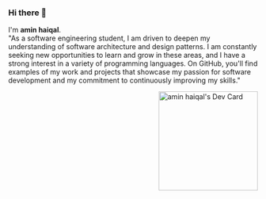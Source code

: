 ### Hi there 👋
I'm **amin haiqal**.
<br/>
"As a software engineering student, I am driven to deepen my understanding of software architecture and design patterns. I am constantly seeking new opportunities to learn and grow in these areas, and I have a strong interest in a variety of programming languages. On GitHub, you'll find examples of my work and projects that showcase my passion for software development and my commitment to continuously improving my skills."
<!--
**aminhaiqal/aminhaiqal** is a ✨ _special_ ✨ repository because its `README.md` (this file) appears on your GitHub profile.

Here are some ideas to get you started:

- 🔭 I’m currently working on ...
- 🌱 I’m currently learning ...
- 👯 I’m looking to collaborate on ...
- 🤔 I’m looking for help with ...
- 💬 Ask me about ...
- 📫 How to reach me: ...
- 😄 Pronouns: ...
- ⚡ Fun fact: ...-->
<a href="https://app.daily.dev/aminhaiqal"><img src="https://api.daily.dev/devcards/586a079c318a48be9ea2de4b18031ad6.png?r=v4a" width="200" align="right" alt="amin haiqal's Dev Card"/></a>

